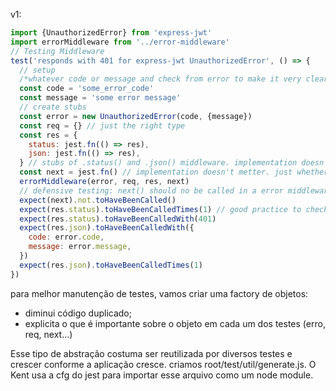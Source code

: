 v1:

```js
import {UnauthorizedError} from 'express-jwt'
import errorMiddleware from '../error-middleware'
// Testing Middleware
test('responds with 401 for express-jwt UnauthorizedError', () => {
  // setup
  /*whatever code or message and check from error to make it very clear our intention in this test*/
  const code = 'some_error_code'
  const message = 'some error message'
  // create stubs
  const error = new UnauthorizedError(code, {message})
  const req = {} // just the right type
  const res = {
    status: jest.fn(() => res),
    json: jest.fn(() => res),
  } // stubs of .status() and .json() middleware. implementation doesn't metter
  const next = jest.fn() // implementation doesn't metter. just whether it was called or not.
  errorMiddleware(error, req, res, next)
  // defensive testing: next() should no be called in a error middleware
  expect(next).not.toHaveBeenCalled()
  expect(res.status).toHaveBeenCalledTimes(1) // good practice to check number of times mock function as called
  expect(res.status).toHaveBeenCalledWith(401)
  expect(res.json).toHaveBeenCalledWith({
    code: error.code,
    message: error.message,
  })
  expect(res.json).toHaveBeenCalledTimes(1)
})
```

para melhor manutenção de testes, vamos criar uma factory de objetos:

- diminui código duplicado;
- explicita o que é importante sobre o objeto em cada um dos testes (erro, req,
  next...)

Esse tipo de abstração costuma ser reutilizada por diversos testes e crescer
conforme a aplicação cresce. criamos root/test/util/generate.js. O Kent usa a
cfg do jest para importar esse arquivo como um node module.